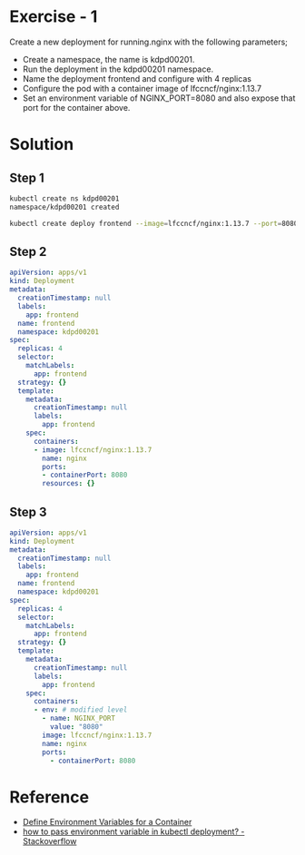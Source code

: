 # Exercise - 1

Create a new deployment for running.nginx with the following parameters;

- Create a namespace, the name is kdpd00201.
- Run the deployment in the kdpd00201 namespace. 
- Name the deployment frontend and configure with 4 replicas
- Configure the pod with a container image of lfccncf/nginx:1.13.7
- Set an environment variable of NGINX_PORT=8080 and also expose that port for the container above.




# Solution

## Step 1
```sh
kubectl create ns kdpd00201
namespace/kdpd00201 created

kubectl create deploy frontend --image=lfccncf/nginx:1.13.7 --port=8080 --namespace=kdpd00201 --replicas=4  --dry-run=client -o yaml
```

## Step 2
```yaml
apiVersion: apps/v1
kind: Deployment
metadata:
  creationTimestamp: null
  labels:
    app: frontend
  name: frontend
  namespace: kdpd00201
spec:
  replicas: 4
  selector:
    matchLabels:
      app: frontend
  strategy: {}
  template:
    metadata:
      creationTimestamp: null      
      labels:
        app: frontend
    spec:
      containers:
      - image: lfccncf/nginx:1.13.7
        name: nginx
        ports:
        - containerPort: 8080      
        resources: {}
```

## Step 3
```yml
apiVersion: apps/v1
kind: Deployment
metadata:
  creationTimestamp: null
  labels:
    app: frontend
  name: frontend
  namespace: kdpd00201
spec:
  replicas: 4
  selector:
    matchLabels:
      app: frontend
  strategy: {}
  template:
    metadata:
      creationTimestamp: null      
      labels:
        app: frontend
    spec:
      containers:
      - env: # modified level
        - name: NGINX_PORT
          value: "8080"
        image: lfccncf/nginx:1.13.7
        name: nginx
        ports:  
          - containerPort: 8080
```

# Reference
- [Define Environment Variables for a Container](https://kubernetes.io/docs/tasks/inject-data-application/define-environment-variable-container/)
- [how to pass environment variable in kubectl deployment? - Stackoverflow](https://stackoverflow.com/questions/56003777/how-to-pass-environment-variable-in-kubectl-deployment/68335855#68335855)
